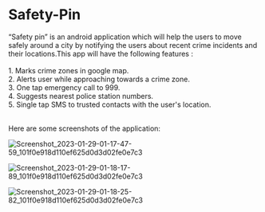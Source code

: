 <h1> Safety-Pin </h1>
“Safety pin” is an android application which will help the users to move safely around a city by notifying the users about recent crime incidents and their locations.This app will have the following features : <br><br>
1. Marks crime zones in google map. <br>
2. Alerts user while approaching towards a crime zone.<br>
3. One tap emergency call to 999.<br>
4. Suggests nearest police station numbers.<br>
5. Single tap SMS to trusted contacts with the user's location.<br><br>

Here are some screenshots of the application:

![Screenshot_2023-01-29-01-17-47-59_101f0e918d110ef625d0d3d02fe0e7c3](https://user-images.githubusercontent.com/46414380/215286984-2b7d83ce-a5a9-4e2a-8480-0a1dcbe1baf2.jpg)

![Screenshot_2023-01-29-01-18-17-89_101f0e918d110ef625d0d3d02fe0e7c3](https://user-images.githubusercontent.com/46414380/215286995-8a066e2a-924c-42bb-ae65-82a4e27c5cd1.jpg)

![Screenshot_2023-01-29-01-18-25-82_101f0e918d110ef625d0d3d02fe0e7c3](https://user-images.githubusercontent.com/46414380/215287000-93a0dd08-5292-4740-90cc-4e905ddc8554.jpg)
